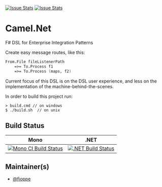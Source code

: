 [![Issue Stats](http://issuestats.com/github/fjoppe/Camel.Net/badge/issue)](http://github.com/fjoppe/Camel.Net)
[![Issue Stats](http://issuestats.com/github/fjoppe/Camel.Net/badge/pr)](http://github.com/fjoppe/Camel.Net)

# Camel.Net
F# DSL for Enterprise Integration Patterns

Create easy message routes, like this:

```fsharp
From.File fileListenerPath 
    =>= To.Process f1
    =>= To.Process (maps, f2)
```
 
Current focus of this DSL is on the DSL user experience, and less on the implementation of the machine-behind-the-scenes.


In order to build this project run: 

    > build.cmd // on windows    
    $ ./build.sh  // on unix
    

## Build Status

Mono | .NET
---- | ----
[![Mono CI Build Status](https://img.shields.io/travis/fsprojects/ProjectScaffold/master.svg)](https://travis-ci.org/fsprojects/ProjectScaffold) | [![.NET Build Status](https://img.shields.io/appveyor/ci/fsgit/ProjectScaffold/master.svg)](https://ci.appveyor.com/project/fsgit/projectscaffold)

## Maintainer(s)

- [@fjoppe](https://github.com/fjoppe)


